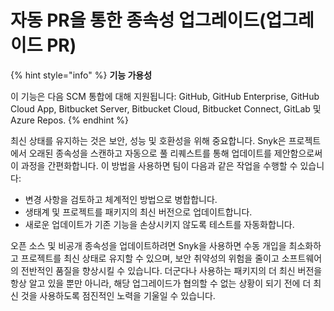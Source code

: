 # 자동 PR을 통한 종속성 업그레이드(업그레이드 PR)

{% hint style="info" %}
**기능 가용성**

이 기능은 다음 SCM 통합에 대해 지원됩니다: GitHub, GitHub Enterprise, GitHub Cloud App, Bitbucket Server, Bitbucket Cloud, Bitbucket Connect, GitLab 및 Azure Repos.
{% endhint %}

최신 상태를 유지하는 것은 보안, 성능 및 호환성을 위해 중요합니다. Snyk은 프로젝트에서 오래된 종속성을 스캔하고 자동으로 풀 리퀘스트를 통해 업데이트를 제안함으로써 이 과정을 간편화합니다. 이 방법을 사용하면 팀이 다음과 같은 작업을 수행할 수 있습니다:

* 변경 사항을 검토하고 체계적인 방법으로 병합합니다.
* 생태계 및 프로젝트를 패키지의 최신 버전으로 업데이트합니다.
* 새로운 업데이트가 기존 기능을 손상시키지 않도록 테스트를 자동화합니다.

오픈 소스 및 비공개 종속성을 업데이트하려면 Snyk을 사용하면 수동 개입을 최소화하고 프로젝트를 최신 상태로 유지할 수 있으며, 보안 취약성의 위험을 줄이고 소프트웨어의 전반적인 품질을 향상시킬 수 있습니다. 더군다나 사용하는 패키지의 더 최신 버전을 항상 알고 있을 뿐만 아니라, 해당 업그레이드가 협의할 수 없는 상황이 되기 전에 더 최신 것을 사용하도록 점진적인 노력을 기울일 수 있습니다.
